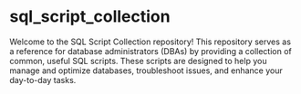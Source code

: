 # sql_script_collection
Welcome to the SQL Script Collection repository! This repository serves as a reference for database administrators (DBAs) by providing a collection of common, useful SQL scripts. These scripts are designed to help you manage and optimize databases, troubleshoot issues, and enhance your day-to-day tasks.
